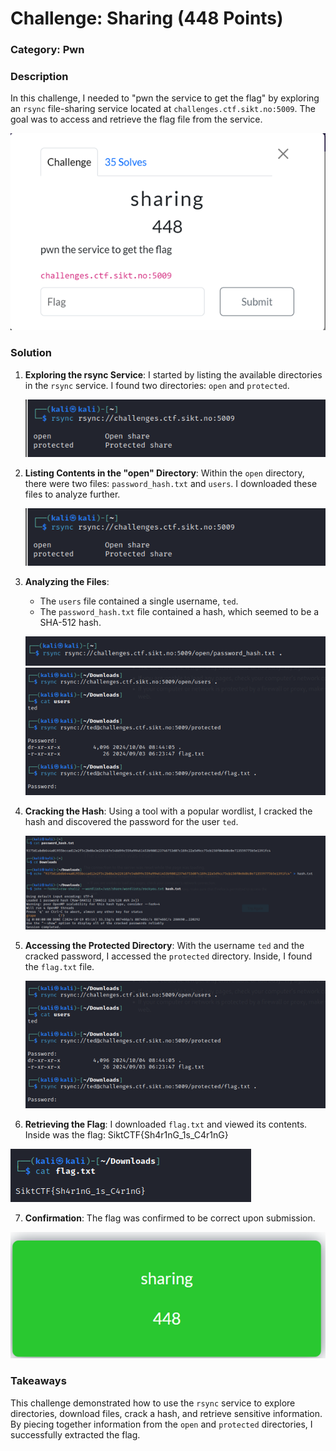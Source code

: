 # Challenge: Sharing (448 Points)

### Category: Pwn

### Description
In this challenge, I needed to "pwn the service to get the flag" by exploring an `rsync` file-sharing service located at `challenges.ctf.sikt.no:5009`. The goal was to access and retrieve the flag file from the service.

![rsync Service Exploration](../Bilder/Picture28.png)
### Solution

1. **Exploring the rsync Service**:
   I started by listing the available directories in the `rsync` service. I found two directories: `open` and `protected`.

   ![rsync Service Exploration](../Bilder/Picture29.png)

2. **Listing Contents in the "open" Directory**:
   Within the `open` directory, there were two files: `password_hash.txt` and `users`. I downloaded these files to analyze further.

   ![Listing Open Directory](../Bilder/Picture29.png)

3. **Analyzing the Files**:
   - The `users` file contained a single username, `ted`.
   - The `password_hash.txt` file contained a hash, which seemed to be a SHA-512 hash.

   ![Contents of Open Directory Files](../Bilder/Picture31.png)
   ![Contents of Open Directory Files](../Bilder/Picture33.png)

4. **Cracking the Hash**:
   Using a tool with a popular wordlist, I cracked the hash and discovered the password for the user `ted`.

   ![Hash Cracking Process](../Bilder/Picture32.png)

5. **Accessing the Protected Directory**:
   With the username `ted` and the cracked password, I accessed the `protected` directory. Inside, I found the `flag.txt` file.

   ![Accessing Protected Directory](../Bilder/Picture33.png)

6. **Retrieving the Flag**:
   I downloaded `flag.txt` and viewed its contents. Inside was the flag: SiktCTF{Sh4r1nG_1s_C4r1nG}
   
![Flag File Contents](../Bilder/Picture34.png)

7. **Confirmation**:
The flag was confirmed to be correct upon submission.

![Flag File Contents](../Bilder/Picture35.png)

### Takeaways
This challenge demonstrated how to use the `rsync` service to explore directories, download files, crack a hash, and retrieve sensitive information. By piecing together information from the `open` and `protected` directories, I successfully extracted the flag.



